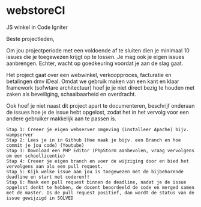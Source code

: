 webstoreCI
==========

JS winkel in Code Igniter


Beste projectleden,

Om jou projectperiode met een voldoende af te sluiten dien je minimaal 10 issues die je toegewezen krijgt op te lossen.
Je mag ook je eigen issues aanbrengen. Echter, wacht op goedkeuring voordat je aan de slag gaat.

Het project gaat over een webwinkel, verkoopproces, facturatie en betalingen dmv iDeal.
Omdat we gebruik maken van een kant en klaar framework (sofwtare architectuur) hoef je je niet direct bezig te houden met zaken als beveiliging, schaalbaarheid en overdracht.

Ook hoef je niet naast dit project apart te documenteren, beschrijf onderaan de issues hoe je de issue hebt opgelost, zodat het in het vervolg voor een andere gebruiker makkelijk aan te passen is.

```
Stap 1: Creeer je eigen webserver omgeving (installeer Apache) bijv. wampserver
Stap 2: Lees je in in Github (Hoe maak je bijv. een Branch en hoe commit je jou code) (Youtube)
Stap 3: Download een PHP Editor (PhpStorm aanbevolen, vraag vervolgens om een schoollicentie)
Stap 4: Creeer je eigen branch en voer de wijziging door en bied het vervolgens aan als een pull request.
Stap 5: Kijk welke issue aan jou is toegewezen met de bijbehorende deadline en start met coderen!!
Stap 6: Maak een pull request binnen de deadline, nadat je de issue opgelost denkt te hebben, de docent beoordeeld de code en merged samen met de master. Is de pull request positief, dan wordt de status van de issue gewijzigd in SOLVED 

```
